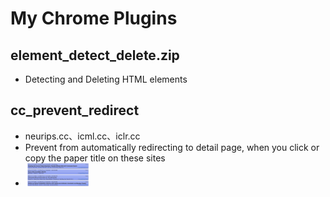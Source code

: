 # My Chrome Plugins

## element_detect_delete.zip
- Detecting and Deleting HTML elements

## cc_prevent_redirect
- neurips.cc、icml.cc、iclr.cc
- Prevent from automatically redirecting to detail page, when you click or copy the paper title on these sites
- <img src="imgs/cc_prevent_redirecting.jpg" style="zoom:10%" />
